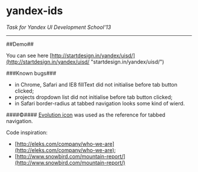 yandex-ids
========
*Task for Yandex UI Development School'13*

----------

##Demo##

You can see here [http://startdesign.in/yandex/uisd/](http://startdesign.in/yandex/uisd/ "startdesign.in/yandex/uisd/")

###Known bugs###
- in Chrome, Safari and IE8 fillText did not initialise before tab button clicked;
- projects dropdown list did not initialise before tab button clicked;
- in Safari border-radius at tabbed navigation looks some kind of wierd.

####©####
[Evolution icon](http://thenounproject.com/noun/evolution/#icon-No3985 "by Jacob Vogel") was used as the reference for tabbed navigation.

Code inspiration:

- [http://eleks.com/company/who-we-are](http://eleks.com/company/who-we-are);
- [http://www.snowbird.com/mountain-report/](http://www.snowbird.com/mountain-report/)
